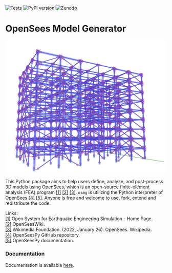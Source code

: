 ![Tests](https://github.com/ioannis-vm/OpenSees_Model_Generator/actions/workflows/test_and_deploy.yaml/badge.svg)
![PyPI version](https://badge.fury.io/py/osmg.svg)
![Zenodo](https://zenodo.org/badge/DOI/10.5281/zenodo.7536062.svg)
# OpenSees Model Generator

![](img/img.png)

This Python package aims to help users define, analyze, and post-process 3D models using OpenSees, which is an open-source finite-element analysis (FEA) program [\[1\]](https://opensees.berkeley.edu/) [\[2\]](https://opensees.berkeley.edu/wiki/index.php/Main_Page) [\[3\]](https://en.wikipedia.org/wiki/OpenSees). `osmg` is utilizing the Python interpreter of OpenSees [\[4\]](https://github.com/zhuminjie/OpenSeesPy) [\[5\]](https://openseespydoc.readthedocs.io/en/latest/). Anyone is free and welcome to use, fork, extend and redistribute the code.

Links:  
[\[1\]](https://opensees.berkeley.edu/) Open System for Earthquake Engineering Simulation - Home Page.  
[\[2\]](https://opensees.berkeley.edu/wiki/index.php/Main_Page) OpenSeesWiki.  
[\[3\]](https://en.wikipedia.org/wiki/OpenSees) Wikimedia Foundation. (2022, January 26). OpenSees. Wikipedia.  
[\[4\]](https://github.com/zhuminjie/OpenSeesPy) OpenSeesPy GitHub repository.  
[\[5\]](https://openseespydoc.readthedocs.io/en/latest/) OpenSeesPy documentation.  

### Documentation

Documentation is available [here](https://ioannis-vm.github.io/OpenSees_Model_Generator/).
